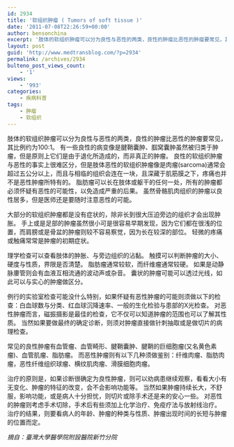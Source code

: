 ```yaml
---
id: 2934
title: '软组织肿瘤 ( Tumors of soft tissue )'
date: '2011-07-08T22:26:59+00:00'
author: bensonchina
excerpt: '肢体的软组织肿瘤可以分为良性与恶性的两类，良性的肿瘤比恶性的肿瘤要常见，其比例约为100:1。'
layout: post
guid: 'http://www.medtransblog.com/?p=2934'
permalink: /archives/2934
bulteno_post_views_count:
    - '1'
views:
    - '993'
categories:
    - 疾病科普
tags:
    - 肿瘤
    - 软组织
---
```


肢体的软组织肿瘤可以分为良性与恶性的两类，良性的肿瘤比恶性的肿瘤要常见，其比例约为100:1。 有一些良性的病变像是腱鞘囊肿、腘窝囊肿虽然被归类于肿瘤，但是原则上它们是由于退化所造成的，而非真正的肿瘤。 良性的软组织肿瘤与恶性的事实上很难区分，但是肢体恶性的软组织肿瘤像是肉瘤(sarcoma)通常会超过五公分以上，而且与相临的组织会连在一块，且深藏于肌筋膜之下，疼痛也并不是恶性肿瘤所特有的。 脂肪瘤可以长在肢体或躯干的任何一处，所有的肿瘤都必须怀疑有恶性的可能性，以免造成严重的后果。 虽然骨骼肌肉组织的肿瘤以良性居多，但是医师还是要随时注意恶性的可能。

大部分的软组织肿瘤都是没有症状的，除非长到很大压迫旁边的组织才会出现肿胀。 手上或是足部的肿瘤虽然很小可是很容易早期发现，因为它们都在很浅的位置，而肩膀或是骨盆的肿瘤则较不容易察觉，因为长在较深的部位。 轻微的疼痛或触痛常常是肿瘤的初期症状。

理学检查可以查看肢体的肿胀、与旁边组织的沾黏。 触摸可以判断肿瘤的大小、硬度与性质，界限是否清楚。 脂肪瘤通常较软，而纤维瘤通常较硬。 如果是动静脉廔管则会有血液互相流通的波动声或杂音。 囊状的肿瘤可能可以透过光线，如此可以与实心的肿瘤做区分。

例行的实验室检查可能没什么特别，如果怀疑有恶性肿瘤的可能则须做以下的检查：白血球数与分类、红血球沉降速率、一般的生化检验与患部的X光检查。 对恶性肿瘤而言，磁振摄影是最佳的检查，它不仅可以知道肿瘤的范围也可以了解其性质。 当然如果要做最终的确定诊断，则须对肿瘤直接做针刺抽取或是做切片的病理检查。

常见的良性肿瘤有血管瘤、血管畸形、腱鞘囊肿、腱鞘的巨细胞瘤(又名黄色素瘤)、血管肌瘤、脂肪瘤。 而恶性肿瘤则有以下几种须做鉴别：纤维肉瘤、脂肪肉瘤，恶性纤维组织球瘤、横纹肌肉瘤、滑膜细胞肉瘤。

治疗的原则是，如果诊断很确定为良性肿瘤，则可以劝病患继续观察，看看大小有无变化、肿瘤的特征的改变，会不会影响功能等。 当然如果肿瘤持续长大，不舒服，影响功能，或是病人十分担忧，则切片或除手术还是来的安心一些。 对恶性的肿瘤则考虑手术切除，手术后有些须加上化学治疗、免疫疗法与放射线治疗。 治疗的结果，则要看病人的年龄、肿瘤的种类与性质、肿瘤出现时间的长短与肿瘤的位置而定。

*摘自：臺灣大學醫學院附設醫院新竹分院*